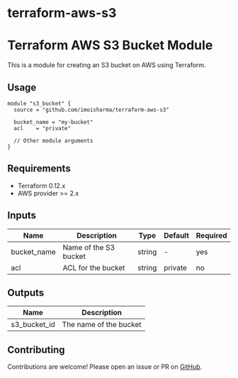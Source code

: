 # terraform-aws-s3

# Terraform AWS S3 Bucket Module

This is a module for creating an S3 bucket on AWS using Terraform.

## Usage

```hcl
module "s3_bucket" {
  source = "github.com/imoisharma/terraform-aws-s3"

  bucket_name = "my-bucket"
  acl    = "private"

  // Other module arguments  
}
```

## Requirements
- Terraform 0.12.x
- AWS provider >= 2.x

## Inputs
| Name         | Description               | Type   | Default | Required |
| ------------ | ------------------------- | ------ | ------- | -------- |
| bucket_name  | Name of the S3 bucket      | string | -       | yes      |
| acl          | ACL for the bucket         | string | private | no       |

## Outputs
| Name           | Description            |
| -------------- | ---------------------- |
| s3_bucket_id   | The name of the bucket |

## Contributing
Contributions are welcome! Please open an issue or PR on [GitHub](https://github.com/your-repository).
